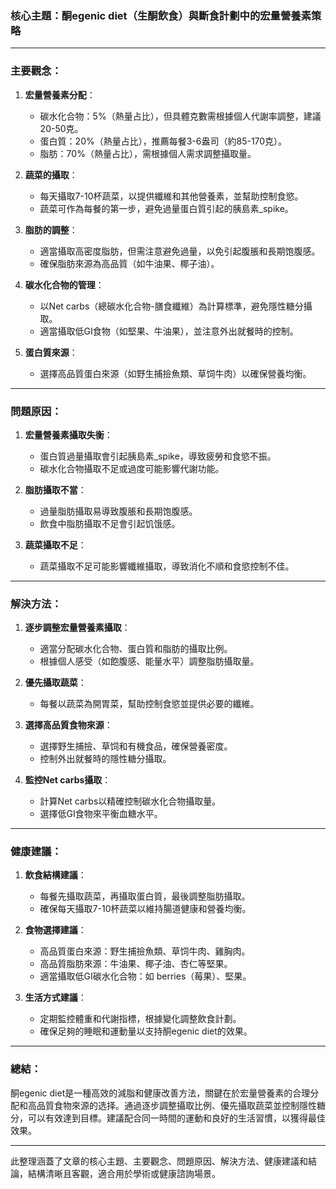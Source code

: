 ### 核心主題：酮egenic diet（生酮飲食）與斷食計劃中的宏量營養素策略

---

### 主要觀念：
1. **宏量營養素分配**：
   - 碳水化合物：5%（熱量占比），但具體克數需根據個人代謝率調整，建議20-50克。
   - 蛋白質：20%（熱量占比），推薦每餐3-6盎司（約85-170克）。
   - 脂肪：70%（熱量占比），需根據個人需求調整攝取量。

2. **蔬菜的攝取**：
   - 每天攝取7-10杯蔬菜，以提供纖維和其他營養素，並幫助控制食慾。
   - 蔬菜可作為每餐的第一步，避免過量蛋白質引起的胰島素_spike。

3. **脂肪的調整**：
   - 適當攝取高密度脂肪，但需注意避免過量，以免引起腹脹和長期饱腹感。
   - 確保脂肪來源為高品質（如牛油果、椰子油）。

4. **碳水化合物的管理**：
   - 以Net carbs（總碳水化合物-膳食纖維）為計算標準，避免隱性糖分攝取。
   - 適當攝取低GI食物（如堅果、牛油果），並注意外出就餐時的控制。

5. **蛋白質來源**：
   - 選擇高品質蛋白來源（如野生捕撿魚類、草饲牛肉）以確保營養均衡。

---

### 問題原因：
1. **宏量營養素攝取失衡**：
   - 蛋白質過量攝取會引起胰島素_spike，導致疲勞和食慾不振。
   - 碳水化合物攝取不足或過度可能影響代謝功能。

2. **脂肪攝取不當**：
   - 過量脂肪攝取易導致腹脹和長期饱腹感。
   - 飲食中脂肪攝取不足會引起饥饿感。

3. **蔬菜攝取不足**：
   - 蔬菜攝取不足可能影響纖維攝取，導致消化不順和食慾控制不佳。

---

### 解決方法：
1. **逐步調整宏量營養素攝取**：
   - 適當分配碳水化合物、蛋白質和脂肪的攝取比例。
   - 根據個人感受（如飽腹感、能量水平）調整脂肪攝取量。

2. **優先攝取蔬菜**：
   - 每餐以蔬菜為開胃菜，幫助控制食慾並提供必要的纖維。

3. **選擇高品質食物來源**：
   - 選擇野生捕撿、草饲和有機食品，確保營養密度。
   - 控制外出就餐時的隱性糖分攝取。

4. **監控Net carbs攝取**：
   - 計算Net carbs以精確控制碳水化合物攝取量。
   - 選擇低GI食物來平衡血糖水平。

---

### 健康建議：
1. **飲食結構建議**：
   - 每餐先攝取蔬菜，再攝取蛋白質，最後調整脂肪攝取。
   - 確保每天攝取7-10杯蔬菜以維持腸道健康和營養均衡。

2. **食物選擇建議**：
   - 高品質蛋白來源：野生捕撿魚類、草饲牛肉、雞胸肉。
   - 高品質脂肪來源：牛油果、椰子油、杏仁等堅果。
   - 適當攝取低GI碳水化合物：如 berries（莓果）、堅果。

3. **生活方式建議**：
   - 定期監控體重和代謝指標，根據變化調整飲食計劃。
   - 確保足夠的睡眠和運動量以支持酮egenic diet的效果。

---

### 總結：
酮egenic diet是一種高效的減脂和健康改善方法，關鍵在於宏量營養素的合理分配和高品質食物來源的选择。通過逐步調整攝取比例、優先攝取蔬菜並控制隱性糖分，可以有效達到目標。建議配合同一時間的運動和良好的生活習慣，以獲得最佳效果。

--- 

此整理涵蓋了文章的核心主題、主要觀念、問題原因、解決方法、健康建議和結論，結構清晰且客觀，適合用於學術或健康諮詢場景。